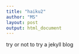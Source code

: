 ```yaml
---
title: "haiku2"
author: "MS"
layout: post
output: html_document
---
```



try
or not to try
a jekyll blog
